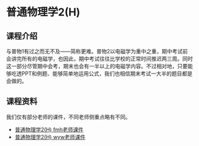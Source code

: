 # 普通物理学2(H)
## 课程介绍
与普物1有过之而无不及——简称更难。普物2以电磁学为重中之重，期中考试前会讲完所有的电磁学，也因此，期中考试往往比学校的正常时间推迟两三周。同时这一部分尽管期中会考，期末也会有一半以上的电磁学内容。不过相对地，只要能够吃透PPT和例题、能够简单地运用公式，我们也相信期末考试一大半的题目都是会做的。

## 课程资料
我们仅有部分老师的课件，不同老师侧重点略有不同。

- [普通物理学2(H) fmh老师课件](https://github.com/ZJU-Mix/ZJU-Mix.github.io/releases/download/general_phy/2.fmh.zip)
- [普通物理学2(H) wyw老师课件](https://github.com/ZJU-Mix/ZJU-Mix.github.io/releases/download/general_phy/2.wyw.zip)
